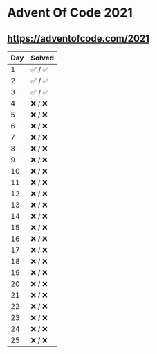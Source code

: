 # Advent Of Code 2021
https://adventofcode.com/2021
---------------------
| Day | Solved |
| --- | ------ |
|  1  | ✅ / ✅ |
|  2  | ✅ / ✅ |
|  3  | ✅ / ✅ |
|  4  | ❌ / ❌ |
|  5  | ❌ / ❌ |
|  6  | ❌ / ❌ |
|  7  | ❌ / ❌ |
|  8  | ❌ / ❌ |
|  9  | ❌ / ❌ |
|  10 | ❌ / ❌ |
|  11 | ❌ / ❌ |
|  12 | ❌ / ❌ |
|  13 | ❌ / ❌ |
|  14 | ❌ / ❌ |
|  15 | ❌ / ❌ |
|  16 | ❌ / ❌ |
|  17 | ❌ / ❌ |
|  18 | ❌ / ❌ |
|  19 | ❌ / ❌ |
|  20 | ❌ / ❌ |
|  21 | ❌ / ❌ |
|  22 | ❌ / ❌ |
|  23 | ❌ / ❌ |
|  24 | ❌ / ❌ |
|  25 | ❌ / ❌ |

